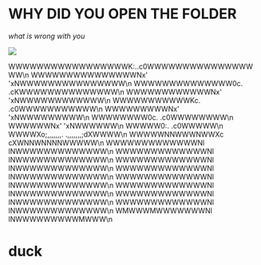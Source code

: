# WHY DID YOU OPEN THE FOLDER

*what is wrong with you*

<img src=https://media.tenor.com/pJ3GkVJYxUEAAAAC/duck-spinning.gif>

WWWWWWWWWWWWWWWWWK:..c0WWWWWWWWWWWWWWWWW\n
WWWWWWWWWWWWWWWNx'    'xNWWWWWWWWWWWWWWW\n
WWWWWWWWWWWWWW0c.      .cKWWWWWWWWWWWWWW\n
WWWWWWWWWWWWNx'          'xNWWWWWWWWWWWW\n
WWWWWWWWWWWKc.            .c0WWWWWWWWWWW\n
WWWWWWWWWNx'                'xNWWWWWWWWW\n
WWWWWWWW0c.                  .c0WWWWWWWW\n
WWWWWWNx'                      'xNWWWWWW\n
WWWWW0:.                        .c0WWWWW\n
WWWWXo;,,,,,,,.          .,,,,,,,;dXWWWW\n
WWWWWNNWWWNWWXc          cXWNNWNNNNWWWWW\n
WWWWWWWWWWWWWNl          lNWWWWWWWWWWWWW\n
WWWWWWWWWWWWWNl          lNWWWWWWWWWWWWW\n
WWWWWWWWWWWWWNl          lNWWWWWWWWWWWWW\n
WWWWWWWWWWWWWNl          lNWWWWWWWWWWWWW\n
WWWWWWWWWWWWWNl          lNWWWWWWWWWWWWW\n
WWWWWWWWWWWWWNl          lNWWWWWWWWWWWWW\n
WWWWWWWWWWWWWNl          lNWWWWWWWWWWWWW\n
WWWWWWWWWWWWWNl          lNWWWWWWWWWWWWW\n
WMWWWMWWWWWWWNl          lNWWWWWWWWWMWWW\n

# duck